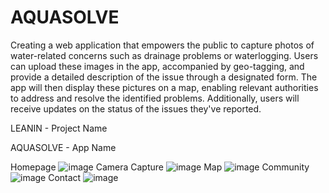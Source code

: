 # AQUASOLVE


Creating a web application that empowers the public to capture photos of water-related concerns such as drainage problems or waterlogging. Users can upload these images in the app, accompanied by geo-tagging, and provide a detailed description of the issue through a designated form. The app will then display these pictures on a map, enabling relevant authorities to address and resolve the identified problems. Additionally, users will receive updates on the status of the issues they've reported. 

LEANIN - Project Name

AQUASOLVE - App Name

Homepage
![image](https://github.com/divyaa-s/AQUASOLVE/assets/130073434/1745de4b-2c86-4f2c-b5ee-6a82bce80f06)
Camera Capture
![image](https://github.com/divyaa-s/AQUASOLVE/assets/130073434/c3eb7b13-fd9b-4d8e-a103-591fcf102745)
Map
![image](https://github.com/divyaa-s/AQUASOLVE/assets/130073434/98c193be-8a23-4569-97ef-8cf101fdc466)
Community
![image](https://github.com/divyaa-s/AQUASOLVE/assets/130073434/770abb4b-2bfb-4a82-af87-cf8474df628f)
Contact
![image](https://github.com/divyaa-s/AQUASOLVE/assets/130073434/410a31ef-a773-4bb9-bf90-9febc7651609)



